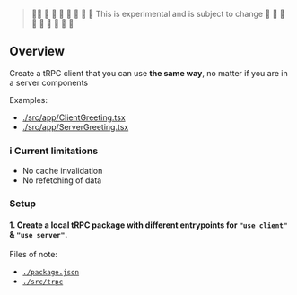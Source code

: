 > 🚧🚧 🚧 🚧 🚧 🚧 🚧 🚧 🚧 This is experimental and is subject to change 🚧 🚧 🚧 🚧 🚧 🚧 🚧 🚧 🚧

## Overview

Create a tRPC client that you can use **the same way**, no matter if you are in a server components

Examples: 

- [./src/app/ClientGreeting.tsx](./src/app/ClientGreeting.tsx)
- [./src/app/ServerGreeting.tsx](./src/app/ServerGreeting.tsx)


### ℹ️ Current limitations

- No cache invalidation
- No refetching of data


### Setup

#### 1. Create a local tRPC package with different entrypoints for `"use client"` & `"use server"`. 

Files of note:

- [`./package.json`](./package.json)
- [`./src/trpc`](./src/trpc)


